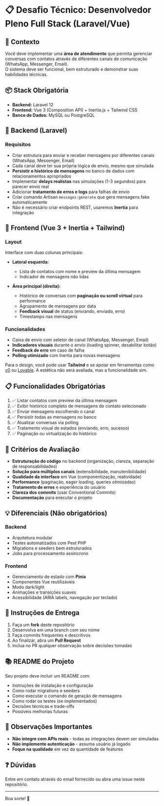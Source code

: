 # 📋 Desafio Técnico: Desenvolvedor Pleno Full Stack (Laravel/Vue)

## 🎯 Contexto
Você deve implementar uma **área de atendimento** que permita gerenciar conversas com contatos através de diferentes canais de comunicação (WhatsApp, Messenger, Email).  
O sistema deve ser funcional, bem estruturado e demonstrar suas habilidades técnicas.

## 📦 Stack Obrigatória
- **Backend:** Laravel 12
- **Frontend:** Vue 3 (Composition API) + Inertia.js + Tailwind CSS
- **Banco de Dados:** MySQL ou PostgreSQL

## 🔹 Backend (Laravel)

### Requisitos
- Criar estrutura para enviar e receber mensagens por diferentes canais (WhatsApp, Messenger, Email)
- Cada canal deve ter sua própria lógica de envio, mesmo que simulada
- **Persistir o histórico de mensagens** no banco de dados com relacionamentos apropriados
- Implementar **delays realistas** nas simulações (1-3 segundos) para parecer envio real
- Adicionar **tratamento de erros e logs** para falhas de envio
- Criar comando Artisan `messages:generate` que gera mensagens fake automaticamente
- Não é necessário criar endpoints REST, usaremos **Inertia** para integração

## 🔹 Frontend (Vue 3 + Inertia + Tailwind)

### Layout
Interface com duas colunas principais:
- **Lateral esquerda:** 
  - Lista de contatos com nome e preview da última mensagem
  - Indicador de mensagens não lidas
  
- **Área principal (direita):**
  - Histórico de conversas com **paginação ou scroll virtual** para performance
  - Agrupamento de mensagens por data
  - **Feedback visual** de status (enviando, enviado, erro)
  - Timestamps nas mensagens

### Funcionalidades
- Caixa de envio com seletor de canal (WhatsApp, Messenger, Email)
- **Indicadores visuais** durante o envio (loading spinner, desabilitar botão)
- **Feedback de erro** em caso de falha
- **Polling otimizado** com Inertia para novas mensagens

Para o design, você pode usar **Tailwind** e se apoiar em ferramentas como [v0](https://v0.dev) ou [Lovable](https://lovable.dev). A estética não será avaliada, mas a funcionalidade sim.

## 📋 Funcionalidades Obrigatórias

1. ✅ Listar contatos com preview da última mensagem
2. ✅ Exibir histórico completo de mensagens do contato selecionado
3. ✅ Enviar mensagens escolhendo o canal
4. ✅ Persistir todas as mensagens no banco
5. ✅ Atualizar conversas via polling
6. ✅ Tratamento visual de estados (enviando, erro, sucesso)
7. ✅ Paginação ou virtualização do histórico

## 🎯 Critérios de Avaliação

- **Estruturação do código** no backend (organização, clareza, separação de responsabilidades)
- **Solução para múltiplos canais** (extensibilidade, manutenibilidade)
- **Qualidade da interface** em Vue (componentização, reatividade)
- **Performance** (paginação, eager loading, queries otimizadas)
- **Tratamento de erros** e experiência do usuário
- **Clareza dos commits** (usar Conventional Commits)
- **Documentação** para executar o projeto

## 💡 Diferenciais (Não obrigatórios)

### Backend
- Arquitetura modular
- Testes automatizados com Pest PHP
- Migrations e seeders bem estruturados
- Jobs para processamento assíncrono

### Frontend
- Gerenciamento de estado com **Pinia**
- Componentes Vue reutilizáveis
- Modo dark/light
- Animações e transições suaves
- Acessibilidade (ARIA labels, navegação por teclado)

## 📝 Instruções de Entrega

1. Faça um **fork** deste repositório
2. Desenvolva em uma branch com seu nome
3. Faça commits frequentes e descritivos
4. Ao finalizar, abra um **Pull Request**
5. Inclua no PR qualquer observação sobre decisões tomadas

## 📚 README do Projeto

Seu projeto deve incluir um README com:
- Instruções de instalação e configuração
- Como rodar migrations e seeders
- Como executar o comando de geração de mensagens
- Como rodar os testes (se implementados)
- Decisões técnicas e trade-offs
- Possíveis melhorias futuras

## 📌 Observações Importantes

- **Não integre com APIs reais** - todas as integrações devem ser simuladas
- **Não implemente autenticação** - assuma usuário já logado
- **Foque na qualidade** em vez da quantidade de features

## ❓ Dúvidas

Entre em contato através do email fornecido ou abra uma issue neste repositório.

---

Boa sorte! 🚀